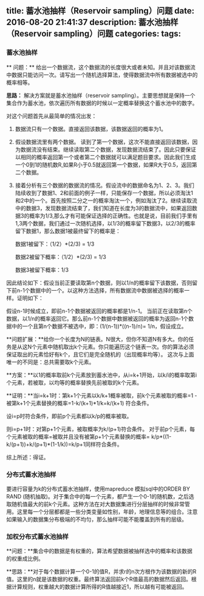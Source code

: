 title: 蓄水池抽样（Reservoir sampling）问题
date: 2016-08-20 21:41:37
description: 蓄水池抽样（Reservoir sampling）问题
categories:
tags:
---

### 蓄水池抽样
** 问题：** 给出一个数据流，这个数据流的长度很大或者未知。并且对该数据流中数据只能访问一次。请写出一个随机选择算法，使得数据流中所有数据被选中的概率相等。

**思路：** 解决方案就是蓄水池抽样（reservoir sampling）。主要思想就是保持一个集合作为蓄水池，依次遍历所有数据的时候以一定概率替换这个蓄水池中的数字。

对这个问题首先从最简单的情况出发：

1. 数据流只有一个数据。直接返回该数据，该数据返回的概率为1。
2. 假设数据流里有两个数据。  读到了第一个数据，这次不能直接返回该数据，因为数据流没有结束。继续读取第二个数据，发现数据流结束了。因此只要保证以相同的概率返回第一个或者第二个数据就可以满足题目要求。因此我们生成一个0到1的随机数R,如果R小于0.5就返回第一个数据，如果R大于0.5，返回第二个数据。
3. 接着分析有三个数据的数据流的情况。假设流中的数据命名为1、2、3。我们陆续收到了数据1、2和前面的例子一样，只能保存一个数据，所以必须淘汰1和2中的一个。首先按照二分之一的概率淘汰一个，例如淘汰了2。继续读取流中的数据3，发现数据流结束了，我们知道在长度为3的数据流中，如果返回数据3的概率为1/3,那么才有可能保证选择的正确性。也就是说，目前我们手里有1,3两个数据，我们通过一次随机选择，以1/3的概率留下数据3，以2/3的概率留下数据1，那么数据1被最终留下的概率是：

	数据1被留下：（1/2）*(2/3) = 1/3
	
	数据2被留下概率：（1/2）*(2/3) = 1/3
	
	数据3被留下概率：1/3
	
因此结论如下：假设当前正要读取第n个数据，则以1/n的概率留下该数据，否则留下前n-1个数据中的一个。以这种方法选择，所有数据流中数据被选择的概率一样。证明如下：

假设n-1时候成立，即前n-1个数据被返回的概率都是1/n-1。
当前正在读取第n个数据，以1/n的概率返回它。那么前n-1个数据中数据被返回的概率为返回n-1个数据中的一个且第n个数据不被选中，即：(1/(n-1))*((n-1)/n)= 1/n，假设成立。


**问题扩展：**给你一个长度为N的链表。N很大，但你不知道N有多大。你的任务是从这N个元素中随机取出k个元素。你只能遍历这个链表一次。你的算法必须保证取出的元素恰好有k个，且它们是完全随机的（出现概率均等）。
这次与上面唯一的不同是：总共需要取k个元素。

**方案：**以1的概率取前k个元素放到蓄水池中，从i=k+1开始，以k/i的概率取第i个元素，若被取，以均等的概率替换先前被取的k个元素。

**证明：**当i=k+1时：第k+1个元素以k/k+1概率被取，前k个元素被取的概率=1 - 被第k+1个元素替换的概率=1-k/(k+1)*1/k=k/(k+1) 符合条件。

设i=p时符合条件，即前p个元素都以k/p的概率被取。

则i=p+1时：对第p+1个元素，被取概率为k/(p+1)符合条件。 对于前p个元素，每个元素被取的概率=被取并且没有被第p+1个元素替换的概率= k/p*((1-k/(p+1))+k/(p+1)*(1-1/k))=k/p+1同样符合条件。

综上所述：得证。

### 分布式蓄水池抽样

要进行容量为k的分布式蓄水池抽样，使用mapreduce 模拟sql中的ORDER BY RAND (随机抽取)。对于集合中的每一个元素，都产生一个0-1的随机数，之后选取随机值最大的前k个元素。这种方法在对大数据集进行分层抽样的时候非常管用。这里每一个分层都都是一些分类变量如性别，年龄，地理信息等的组合。注意如果输入的数据集分布极端的不均匀，那么抽样可能不能覆盖到所有的层级。

### 加权分布式蓄水池抽样

**问题：**集合中的数据是有权重的，算法希望数据被抽样选中的概率和该数据的权重成比例。

**思路：**对于每个数据计算一个0-1的值R，并求r的n次方根作为该数据的新的R值。这里的n就是该数据的权重。最终算法返回前k个R值最高的数据然后返回。根据计算规则，权重越大的数据计算所得的R值越接近1，所以越有可能被返回。

    



